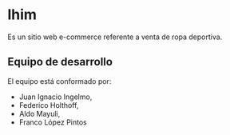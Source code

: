 # lhim
Es un sitio web e-commerce referente a venta de ropa deportiva.

## Equipo de desarrollo
El equipo está conformado por:
- Juan Ignacio Ingelmo,
- Federico Holthoff,
- Aldo Mayuli,
- Franco López Pintos
